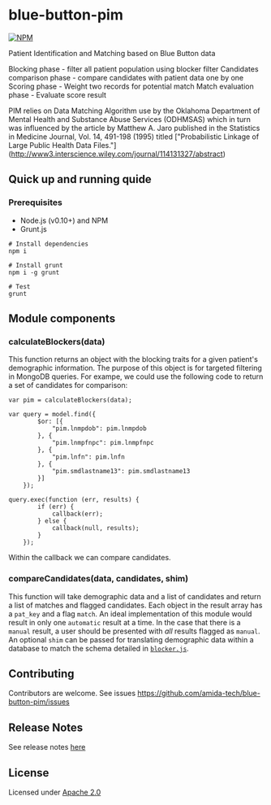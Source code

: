 blue-button-pim
===============
[![NPM][npm-image]][npm-url]

Patient Identification and Matching based on Blue Button data

Blocking phase - filter all patient population using blocker filter
Candidates comparison phase - compare candidates with patient data one by one
Scoring phase - Weight two records for potential match
Match evaluation phase - Evaluate score result

PIM relies on  Data Matching Algorithm use by the Oklahoma Department of Mental Health and Substance Abuse Services (ODHMSAS) which in turn was influenced by the article by Matthew A. Jaro published in the Statistics in Medicine Journal, Vol. 14, 491-198 (1995) titled ["Probabilistic Linkage of Large Public Health Data Files."] (http://www3.interscience.wiley.com/journal/114131327/abstract)


## Quick up and running quide

### Prerequisites

- Node.js (v0.10+) and NPM
- Grunt.js

```
# Install dependencies
npm i

# Install grunt
npm i -g grunt

# Test
grunt

```

## Module components

### calculateBlockers(data)
This function returns an object with the blocking traits for a given patient's demographic information.
The purpose of this object is for targeted filtering in MongoDB queries. For exampe, we could use the following
code to return a set of candidates for comparison:
```
var pim = calculateBlockers(data);

var query = model.find({
        $or: [{
            "pim.lnmpdob": pim.lnmpdob
        }, {
            "pim.lnmpfnpc": pim.lnmpfnpc
        }, {
            "pim.lnfn": pim.lnfn
        }, {
            "pim.smdlastname13": pim.smdlastname13
        }]
    });

query.exec(function (err, results) {
        if (err) {
            callback(err);
        } else {
            callback(null, results);
        }
    });
```
Within the callback we can compare candidates.

### compareCandidates(data, candidates, shim)
This function will take demographic data and a list of candidates and return a list of matches and flagged candidates.
Each object in the result array has a `pat_key` and a flag `match`. An ideal implementation of this module would result in
only one `automatic` result at a time. In the case that there is a `manual` result, a user should be presented with
_all_ results flagged as `manual`. An optional `shim` can be passed for translating demographic data within a database
to match the schema detailed in [`blocker.js`](lib/blocker.js).

## Contributing

Contributors are welcome. See issues https://github.com/amida-tech/blue-button-pim/issues

## Release Notes

See release notes [here](./RELEASENOTES.md)

## License

Licensed under [Apache 2.0](./LICENSE)


[npm-image]: https://nodei.co/npm/blue-button-pim.png?compact=true
[npm-url]: https://nodei.co/npm/blue-button-pim
